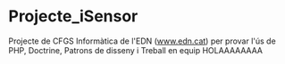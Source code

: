 Projecte_iSensor
================

Projecte de CFGS Informàtica de l'EDN (www.edn.cat) per provar l'ús de PHP, Doctrine, Patrons de disseny i Treball en equip
HOLAAAAAAAA
